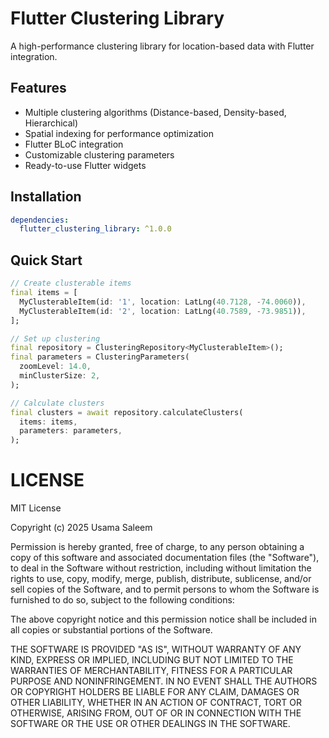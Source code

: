 # Flutter Clustering Library

A high-performance clustering library for location-based data with Flutter integration.

## Features

- Multiple clustering algorithms (Distance-based, Density-based, Hierarchical)
- Spatial indexing for performance optimization
- Flutter BLoC integration
- Customizable clustering parameters
- Ready-to-use Flutter widgets

## Installation

```yaml
dependencies:
  flutter_clustering_library: ^1.0.0
```

## Quick Start

```dart
// Create clusterable items
final items = [
  MyClusterableItem(id: '1', location: LatLng(40.7128, -74.0060)),
  MyClusterableItem(id: '2', location: LatLng(40.7589, -73.9851)),
];

// Set up clustering
final repository = ClusteringRepository<MyClusterableItem>();
final parameters = ClusteringParameters(
  zoomLevel: 14.0,
  minClusterSize: 2,
);

// Calculate clusters
final clusters = await repository.calculateClusters(
  items: items,
  parameters: parameters,
);
```


# LICENSE

MIT License

Copyright (c) 2025 Usama Saleem

Permission is hereby granted, free of charge, to any person obtaining a copy
of this software and associated documentation files (the "Software"), to deal
in the Software without restriction, including without limitation the rights
to use, copy, modify, merge, publish, distribute, sublicense, and/or sell
copies of the Software, and to permit persons to whom the Software is
furnished to do so, subject to the following conditions:

The above copyright notice and this permission notice shall be included in all
copies or substantial portions of the Software.

THE SOFTWARE IS PROVIDED "AS IS", WITHOUT WARRANTY OF ANY KIND, EXPRESS OR
IMPLIED, INCLUDING BUT NOT LIMITED TO THE WARRANTIES OF MERCHANTABILITY,
FITNESS FOR A PARTICULAR PURPOSE AND NONINFRINGEMENT. IN NO EVENT SHALL THE
AUTHORS OR COPYRIGHT HOLDERS BE LIABLE FOR ANY CLAIM, DAMAGES OR OTHER
LIABILITY, WHETHER IN AN ACTION OF CONTRACT, TORT OR OTHERWISE, ARISING FROM,
OUT OF OR IN CONNECTION WITH THE SOFTWARE OR THE USE OR OTHER DEALINGS IN THE
SOFTWARE.
